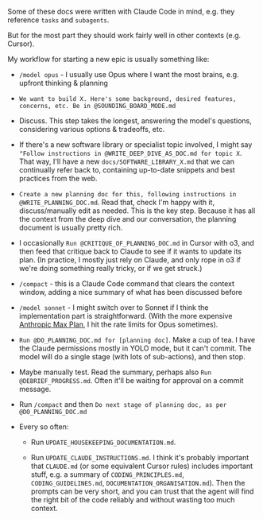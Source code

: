Some of these docs were written with Claude Code in mind, e.g. they reference `tasks` and `subagents`.

But for the most part they should work fairly well in other contexts (e.g. Cursor).

My workflow for starting a new epic is usually something like:

- `/model opus` - I usually use Opus where I want the most brains, e.g. upfront thinking & planning

- `We want to build X. Here's some background, desired features, concerns, etc. Be in @SOUNDING_BOARD_MODE.md`

- Discuss. This step takes the longest, answering the model's questions, considering various options & tradeoffs, etc.

-  If there's a new software library or specialist topic involved, I might say `"Follow instructions in @WRITE_DEEP_DIVE_AS_DOC.md for topic X`. That way, I'll have a new `docs/SOFTWARE_LIBRARY_X.md` that we can continually refer back to, containing up-to-date snippets and best practices from the web.

- `Create a new planning doc for this, following instructions in @WRITE_PLANNING_DOC.md`. Read that, check I'm happy with it, discuss/manually edit as needed. This is the key step. Because it has all the context from the deep dive and our conversation, the planning document is usually pretty rich.

- I occasionally `Run @CRITIQUE_OF_PLANNING_DOC.md` in Cursor with o3, and then feed that critique back to Claude to see if it wants to update its plan. (In practice, I mostly just rely on Claude, and only rope in o3 if we're doing something really tricky, or if we get struck.)

- `/compact` - this is a Claude Code command that clears the context window, adding a nice summary of what has been discussed before

- `/model sonnet` - I might switch over to Sonnet if I think the implementation part is straightforward. (With the more expensive [Anthropic Max Plan](https://www.anthropic.com/news/max-plan), I hit the rate limits for Opus sometimes).

- `Run @DO_PLANNING_DOC.md for [planning doc]`. Make a cup of tea. I have the Claude permissions mostly in YOLO mode, but it can't commit. The model will do a single stage (with lots of sub-actions), and then stop.

- Maybe manually test. Read the summary, perhaps also `Run @DEBRIEF_PROGRESS.md`. Often it'll be waiting for approval on a commit message.

- Run `/compact` and then `Do next stage of planning doc, as per @DO_PLANNING_DOC.md`

- Every so often:
  
  - Run `UPDATE_HOUSEKEEPING_DOCUMENTATION.md`.
  
  - Run `UPDATE_CLAUDE_INSTRUCTIONS.md`. I think it's probably important that `CLAUDE.md` (or some equivalent Cursor rules) includes important stuff, e.g. a summary of `CODING_PRINCIPLES.md`, `CODING_GUIDELINES.md`, `DOCUMENTATION_ORGANISATION.md`). Then the prompts can be very short, and you can trust that the agent will find the right bit of the code reliably and without wasting too much context.
